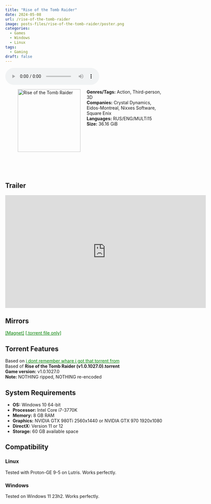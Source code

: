 ```yaml
---
title: "Rise of the Tomb Raider"
date: 2024-05-08
url: /rise-of-the-tomb-raider
image: posts-files/rise-of-the-tomb-raider/poster.png
categories:
  - Games
  - Windows
  - Linux
tags:
  - Gaming
draft: false
---
```


<style>
  body.dark-mode,
  body.dark-mode main * {
    background: url('/posts-files/rise-of-the-tomb-raider/background.png') center center fixed no-repeat;
    background-size: cover;
    color: #f5f5f5;
  }
</style>

<script>
    document.addEventListener('DOMContentLoaded', function () {
        document.body.classList.add('dark-mode');
        localStorage.setItem('darkMode', 'true');
    });
</script>

<audio controls autoplay>
  <source src="/posts-files/rise-of-the-tomb-raider/music.mp3" type="audio/mp3">
  Your browser does not support the audio tag.
</audio>

<figure style="float: left; margin-right: 20px;">
  <img src="/posts-files/rise-of-the-tomb-raider/poster.png" alt="Rise of the Tomb Raider" style="width: 200px;">
</figure>

**Genres/Tags:** Action, Third-person, 3D  
**Companies:** Crystal Dynamics, Eidos-Montreal, Nixxes Software, Square Enix  
**Languages:** RUS/ENG/MULTi15  
**Size:** 36.16 GiB  
# ⠀
# ⠀

## Trailer
<iframe width="640" height="360" src="https://www.youtube.com/embed/1_FIyNcQSgA" title="Rise of the Tomb Raider - 20 Year Celebration Launch Trailer | PS4" frameborder="0" allow="accelerometer; autoplay; clipboard-write; encrypted-media; gyroscope; picture-in-picture; web-share" referrerpolicy="strict-origin-when-cross-origin" allowfullscreen></iframe>

## Mirrors
<a href="magnet:?xt=urn:btih:JXUPB2TXP5Y5T73IV44QSOLBHQBJ2OAN&dn=Rise%20of%20the%20Tomb%20Raider" style="color: green;">[Magnet]</a>
<a href="https://www.dropbox.com/scl/fi/0b9xna0nrbvfzri6lvc6i/Rise-of-the-Tomb-Raider.torrent?rlkey=rga1xlqi5n6vgo2cufeddxfel&dl=1" style="color: green;">[.torrent file only]</a>

## Torrent Features
Based on <a href="https://www.dropbox.com/scl/fi/mbwx7wy40r0ye79ejs4n3/Rise-of-the-Tomb-Raider-v1.0.1027.0.torrent?rlkey=8eicbktn6qlfwmaq1mx01f1jo&dl=1" style="color: green;">i dont remember whare i got that torrent from</a>  
Based of **Rise of the Tomb Raider (v1.0.1027.0).torrent**  
**Game version:** v1.0.1027.0  
**Note:** NOTHING ripped, NOTHING re-encoded  

## System Requirements
- **OS:** Windows 10 64-bit
- **Processor:** Intel Core i7-3770K
- **Memory:** 8 GB RAM
- **Graphics:** NVIDIA GTX 980Ti 2560x1440 or NVIDIA GTX 970 1920x1080
- **DirectX:** Version 11 or 12 
- **Storage:** 60 GB available space

## Compatibility
### Linux
Tested with Proton-GE 9-5 on Lutris. Works perfectly.  

### Windows
Tested on Windows 11 23h2. Works perfectly.
